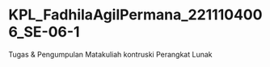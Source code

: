 # KPL_FadhilaAgilPermana_2211104006_SE-06-1
Tugas &amp; Pengumpulan Matakuliah kontruski Perangkat Lunak
